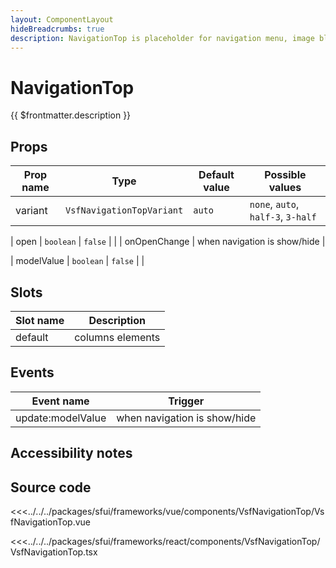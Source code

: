 ```yaml
---
layout: ComponentLayout
hideBreadcrumbs: true
description: NavigationTop is placeholder for navigation menu, image blocks etc. It purpose is to help with handling different columns arrangement and showing/hiding whole component.
---
```

# NavigationTop

{{ $frontmatter.description }}

<Generate />

## Props

| Prop name | Type                      | Default value | Possible values                    |
| --------- | ------------------------- | ------------- | ---------------------------------- |
| variant   | `VsfNavigationTopVariant` | `auto`        | `none`, `auto`, `half-3`, `3-half` |
<!-- react -->
| open      | `boolean`                 | `false`       |                                    |
| onOpenChange | when navigation is show/hide |
<!-- end react -->
<!-- vue -->
| modelValue | `boolean`                 | `false`       |                                    |
<!-- end vue -->

<!-- vue -->
## Slots

| Slot name | Description      |
| --------- | ---------------- |
| default   | columns elements |

## Events

| Event name        | Trigger                      |
| ----------------- | ---------------------------- |
| update:modelValue | when navigation is show/hide |

<!-- end vue -->

## Accessibility notes

## Source code

<!-- vue -->
<<<../../../packages/sfui/frameworks/vue/components/VsfNavigationTop/VsfNavigationTop.vue
<!-- end vue -->
<!-- react -->
<<<../../../packages/sfui/frameworks/react/components/VsfNavigationTop/VsfNavigationTop.tsx
<!-- end react -->
